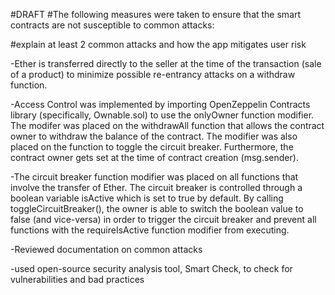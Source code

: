 #DRAFT
#The following measures were taken to ensure that the smart contracts are not susceptible to common attacks:

#explain at least 2 common attacks and how the app mitigates user risk

-Ether is transferred directly to the seller at the time of the transaction (sale of a product) to minimize possible re-entrancy attacks on a withdraw function.

-Access Control was implemented by importing OpenZeppelin Contracts library (specifically, Ownable.sol) to use the onlyOwner function modifier. The modifer was placed on the withdrawAll function that allows the contract owner to withdraw the balance of the contract. The modifier was also placed on the function to toggle the circuit breaker. Furthermore, the contract owner gets set at the time of contract creation (msg.sender).

-The circuit breaker function modifier was placed on all functions that involve the transfer of Ether. The circuit breaker is controlled through a boolean variable isActive which is set to true by default. By calling toggleCircuitBreaker(), the owner is able to switch the boolean value to false (and vice-versa) in order to trigger the circuit breaker and prevent all functions with the requireIsActive function modifier from executing. 

-Reviewed documentation on common attacks

-used open-source security analysis tool, Smart Check, to check for vulnerabilities and bad practices